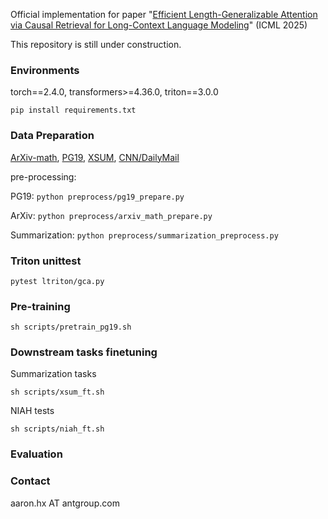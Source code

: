 Official implementation for paper "[Efficient Length-Generalizable Attention via Causal Retrieval for Long-Context Language Modeling](https://arxiv.org/abs/2410.01651)" (ICML 2025)

This repository is still under construction.

### Environments
torch==2.4.0, transformers>=4.36.0, triton==3.0.0

`pip install requirements.txt`

### Data Preparation

[ArXiv-math](https://huggingface.co/datasets/hoskinson-center/proof-pile), [PG19](https://huggingface.co/datasets/emozilla/pg19), [XSUM](https://huggingface.co/datasets/EdinburghNLP/xsum), [CNN/DailyMail](https://huggingface.co/datasets/abisee/cnn_dailymail)

pre-processing:

PG19: `python preprocess/pg19_prepare.py`

ArXiv: `python preprocess/arxiv_math_prepare.py`

Summarization: `python preprocess/summarization_preprocess.py`



### Triton unittest

`pytest ltriton/gca.py`

### Pre-training

`sh scripts/pretrain_pg19.sh`

### Downstream tasks finetuning

Summarization tasks

`sh scripts/xsum_ft.sh`


NIAH tests

`sh scripts/niah_ft.sh`

### Evaluation


### Contact
aaron.hx AT antgroup.com